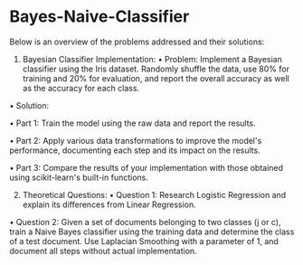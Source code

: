# Bayes-Naive-Classifier

Below is an overview of the problems addressed and their solutions:

1. Bayesian Classifier Implementation:
•  Problem: Implement a Bayesian classifier using the Iris dataset. Randomly shuffle the data, use 80% for training and 20% for evaluation, and report the overall accuracy as well as the accuracy for each class.

•  Solution:

•  Part 1: Train the model using the raw data and report the results.

•  Part 2: Apply various data transformations to improve the model's performance, documenting each step and its impact on the results.

•  Part 3: Compare the results of your implementation with those obtained using scikit-learn's built-in functions.

2. Theoretical Questions:
•  Question 1: Research Logistic Regression and explain its differences from Linear Regression.

•  Question 2: Given a set of documents belonging to two classes (j or c), train a Naive Bayes classifier using the training data and determine the class of a test document. Use Laplacian Smoothing with a parameter of 1, and document all steps without actual implementation.

